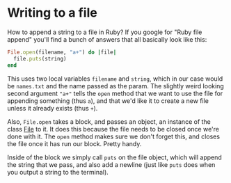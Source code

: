 # Writing to a file

How to append a string to a file in Ruby? If you google for "Ruby file append"
you'll find a bunch of answers that all basically look like this:

```ruby
File.open(filename, "a+") do |file|
  file.puts(string)
end
```

This uses two local variables `filename` and `string`, which in our case would
be `names.txt` and the name passed as the param. The slightly weird looking
second argument `"a+"` tells the `open` method that we want to use the file for
appending something (thus `a`), and that we'd like it to create a new file
unless it already exists (thus `+`).

Also, `File.open` takes a block, and passes an object, an instance of the class
<a href="http://ruby-doc.org/core-2.2.0/File.html">File</a> to it. It does this
because the file needs to be closed once we're done with it. The `open` method
makes sure we don't forget this, and closes the file once it has run our block.
Pretty handy.

Inside of the block we simply call `puts` on the file object, which will append
the string that we pass, and also add a newline (just like `puts` does when you
output a string to the terminal).
